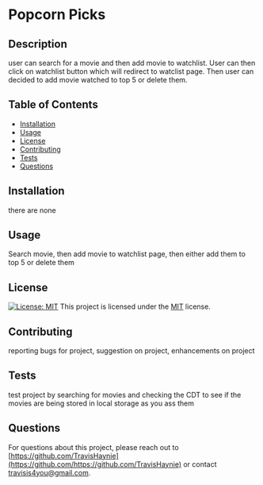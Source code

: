 # Popcorn Picks

## Description
user can search for a movie and then add movie to watchlist. User can then click on watchlist button which will redirect to watclist page. Then user can decided to add movie watched to top 5 or delete them.

## Table of Contents
- [Installation](#installation)
- [Usage](#usage)
- [License](#license)
- [Contributing](#contributing)
- [Tests](#tests)
- [Questions](#questions)

## Installation
<a id="installation"></a>
there are none

## Usage
<a id="usage"></a>
Search movie, then add movie to watchlist page, then either add them to top 5 or delete them

## License
<a id="license"></a>
[![License: MIT](https://img.shields.io/badge/License-MIT-yellow.svg)](https://opensource.org/licenses/MIT)
This project is licensed under the [MIT](https://opensource.org/licenses/MIT) license.

## Contributing
<a id="contributing"></a>
reporting bugs for project, suggestion on project, enhancements on project

## Tests
<a id="tests"></a>
test project by searching for movies and checking the CDT to see if the movies are being stored in local storage as you ass them 

## Questions
<a id="questions"></a>
For questions about this project, please reach out to [https://github.com/TravisHaynie](https://github.com/https://github.com/TravisHaynie) or contact travisis4you@gmail.com.
